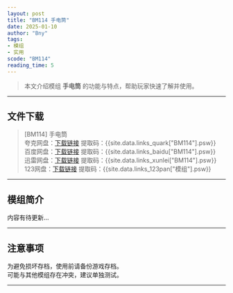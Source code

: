 ```yaml
---
layout: post
title: "BM114 手电筒"
date: 2025-01-10
author: "Bny"
tags: 
- 模组
- 实用
scode: "BM114"
reading_time: 5
---
```


> 本文介绍模组 **手电筒** 的功能与特点，帮助玩家快速了解并使用。

---

## 文件下载

> [BM114] 手电筒  
夸克网盘：[下载链接]({{site.data.links_quark["BM114"].url}}) 提取码：{{site.data.links_quark["BM114"].psw}}  
百度网盘：[下载链接]({{site.data.links_baidu["BM114"].url}}) 提取码：{{site.data.links_baidu["BM114"].psw}}  
迅雷网盘：[下载链接]({{site.data.links_xunlei["BM114"].url}}) 提取码：{{site.data.links_xunlei["BM114"].psw}}  
123网盘：[下载链接]({{site.data.links_123pan["模组"].url}}) 提取码：{{site.data.links_123pan["模组"].psw}}  

---

## 模组简介

>  
内容有待更新...  

---

## 注意事项

>  
为避免损坏存档，使用前请备份游戏存档。  
可能与其他模组存在冲突，建议单独测试。  

---


